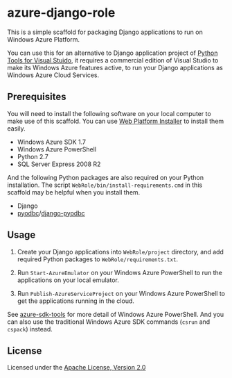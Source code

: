 azure-django-role
======================
This is a simple scaffold
for packaging Django applications to run on Windows Azure Platform.

You can use this for an alternative to Django application project of
[Python Tools for Visual Stuido](http://pytools.codeplex.com/),
it requires a commercial edition of Visual Studio to make its Windows Azure features active,
to run your Django applications as Windows Azure Cloud Services.

Prerequisites
-------------

You will need to install the following software on your local computer to make use of this scaffold.
You can use [Web Platform Installer](http://www.microsoft.com/web/downloads/platform.aspx)
to install them easily.

* Windows Azure SDK 1.7
* Windows Azure PowerShell
* Python 2.7
* SQL Server Express 2008 R2

And the following Python packages are also required on your Python installation.
The script `WebRole/bin/install-requirements.cmd` in this scaffold may be helpful
when you install them.

* Django
* [pyodbc](http://code.google.com/p/pyodbc/)/[django-pyodbc](https://github.com/avidal/django-pyodbc)

Usage
-----

1. Create your Django applications into `WebRole/project` directory,
and add required Python packages to `WebRole/requirements.txt`.

2. Run `Start-AzureEmulator` on your Windows Azure PowerShell
to run the applications on your local emulator.

3. Run `Publish-AzureServiceProject` on your Windows Azure PowerShell
to get the applications running in the cloud.

See [azure-sdk-tools](https://github.com/WindowsAzure/azure-sdk-tools)
for more detail of Windows Azure PowerShell. And you can also use
the traditional Windows Azure SDK commands (`csrun` and `cspack`) instead.

License
-------

Licensed under the [Apache License, Version 2.0](http://www.apache.org/licenses/LICENSE-2.0)